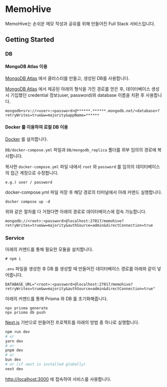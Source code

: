 # MemoHive
MemoHive는 손쉬운 메모 작성과 공유를 위해 만들어진 Full Stack 서비스입니다.

## Getting Started
### DB 

#### MongoDB Atlas 이용
[MongoDB Atlas](https://cloud.mongodb.com/) 에서 클러스터를 만들고, 생성된 DB를 사용합니다.  

[MongoDB Atlas](https://cloud.mongodb.com/) 에서 제공된 아래의 형식을 가진 경로를 얻은 후, 데이터베이스 생성 시 기입했던 credential 정보(user, password)와 database 이름을 치환 후 사용합니다.  

```
mongodb+srv://<user>:<password>@******.******.mongodb.net/<database>?retryWrites=true&w=majority&appName=******
```

#### Docker 를 이용하여 로컬 DB 이용

[Docker](https://www.docker.com/) 를 설치합니다.

`DB/docker-compose.yml` 파일과 `DB/mongodb_replica` 폴더를 외부 임의의 경로에 복사합니다.

복사한 `docker-compose.yml` 파일 내에서 `root` 와 `password` 를 임의의 데이터베이스의 접근 계정으로 수정합니다.  
```
e.g.) user / password
```  
docker-compose.yml 파일 저장 후 해당 경로의 터미널에서 아래 커맨드 실행합니다.  
```
docker compose up -d
```

위와 같은 절차를 다 거쳤다면 아래의 경로로 데이터베이스에 접속 가능합니다.
```
mongodb://<root>:<password>@localhost:27017/memohive?retryWrites=true&w=majority&authSource=admin&directConnection=true
```


### Service

아래의 커맨드를 통해 필요한 모듈을 설치합니다.
```
# npm i
```

`.env` 파일을 생성한 후 DB 를 생성할 때 만들어진 데이터베이스 경로를 아래와 같이 넣어줍니다.
```
DATABASE_URL="<root>:<password>@localhost:27017/memohive?retryWrites=true&w=majority&authSource=admin&directConnection=true"
```
아래의 커맨드를 통해 Prisma 와 DB 를 초기화해줍니다.
```
npx prisma generate
npx prisma db push
```

[Next.js](https://nextjs.org/) 기반으로 만들어진 프로젝트를 아래의 방법 중 하나로 실행합니다.

```bash
npm run dev
# or
yarn dev
# or
pnpm dev
# or
bun dev
# or (if next is installed globally)
next dev
```

[http://localhost:3000](http://localhost:3000) 에 접속하여 서비스를 사용합니다.
